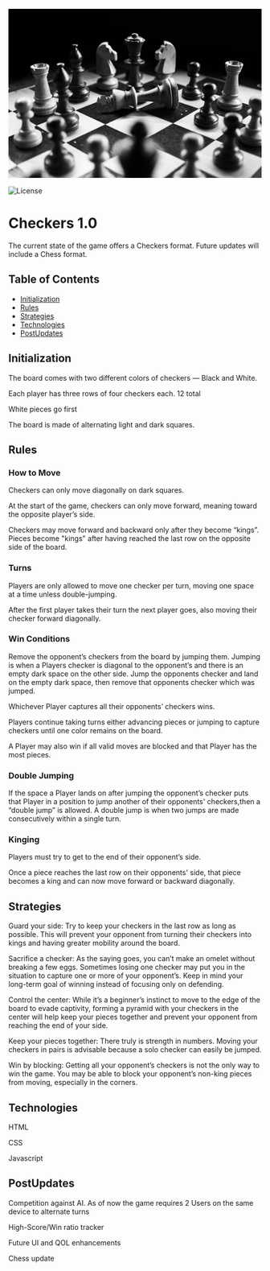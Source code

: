 ![Screenshot](images/chess.jpg)

![License](https://img.shields.io/badge/license-MIT-blue.svg)

# Checkers 1.0

The current state of the game offers a Checkers format.
Future updates will include a Chess format.

## Table of Contents

-   [Initialization](#initialization)
-   [Rules](#rules)
-   [Strategies](#strategies)
-   [Technologies](#technologies)
-   [PostUpdates](#postUpdates)

## Initialization

The board comes with two different colors of checkers — Black and White.

Each player has three rows of four checkers each. 12 total

White pieces go first

The board is made of alternating light and dark squares.

## Rules

### How to Move

Checkers can only move diagonally on dark squares.

At the start of the game, checkers can only move forward, meaning toward the opposite player’s side.

Checkers may move forward and backward only after they become “kings”. Pieces become "kings" after having reached the last row on the opposite side of the board.

### Turns

Players are only allowed to move one checker per turn, moving one space at a time unless double-jumping.

After the first player takes their turn the next player goes, also moving their checker forward diagonally.

### Win Conditions

Remove the opponent’s checkers from the board by jumping them. Jumping is when a Players checker is diagonal to the opponent’s and there is an empty dark space on the other side. Jump the opponents checker and land on the empty dark space, then remove that opponents checker which was jumped.

Whichever Player captures all their opponents’ checkers wins.

Players continue taking turns either advancing pieces or jumping to capture checkers until one color remains on the board.

A Player may also win if all valid moves are blocked and that Player has the most pieces.

### Double Jumping

If the space a Player lands on after jumping the opponent’s checker puts that Player in a position to jump another of their opponents' checkers,then a “double jump” is allowed. A double jump is when two jumps are made consecutively within a single turn.

### Kinging

Players must try to get to the end of their opponent’s side.

Once a piece reaches the last row on their opponents' side, that piece becomes a king and can now move forward or backward diagonally.

## Strategies

Guard your side: Try to keep your checkers in the last row as long as possible. This will prevent your opponent from turning their checkers into kings and having greater mobility around the board.

Sacrifice a checker: As the saying goes, you can’t make an omelet without breaking a few eggs. Sometimes losing one checker may put you in the situation to capture one or more of your opponent’s. Keep in mind your long-term goal of winning instead of focusing only on defending.

Control the center: While it’s a beginner’s instinct to move to the edge of the board to evade captivity, forming a pyramid with your checkers in the center will help keep your pieces together and prevent your opponent from reaching the end of your side.

Keep your pieces together: There truly is strength in numbers. Moving your checkers in pairs is advisable because a solo checker can easily be jumped.

Win by blocking: Getting all your opponent’s checkers is not the only way to win the game. You may be able to block your opponent’s non-king pieces from moving, especially in the corners.

## Technologies

HTML

CSS

Javascript

## PostUpdates

Competition against AI. As of now the game requires 2 Users on the same device to alternate turns

High-Score/Win ratio tracker

Future UI and QOL enhancements

Chess update
